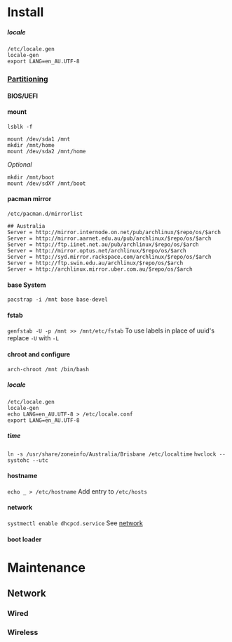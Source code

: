 # Install
##### locale
``` 
/etc/locale.gen
locale-gen
export LANG=en_AU.UTF-8
```

### [Partitioning](./linux/partioning.md)
#### BIOS/UEFI
#### mount
```
lsblk -f

mount /dev/sda1 /mnt
mkdir /mnt/home
mount /dev/sda2 /mnt/home
```
_Optional_
```
mkdir /mnt/boot
mount /dev/sdXY /mnt/boot
```

#### pacman mirror
` /etc/pacman.d/mirrorlist `
```
## Australia
Server = http://mirror.internode.on.net/pub/archlinux/$repo/os/$arch
Server = http://mirror.aarnet.edu.au/pub/archlinux/$repo/os/$arch
Server = http://ftp.iinet.net.au/pub/archlinux/$repo/os/$arch
Server = http://mirror.optus.net/archlinux/$repo/os/$arch
Server = http://syd.mirror.rackspace.com/archlinux/$repo/os/$arch
Server = http://ftp.swin.edu.au/archlinux/$repo/os/$arch
Server = http://archlinux.mirror.uber.com.au/$repo/os/$arch
```

#### base System
`pacstrap -i /mnt base base-devel`

#### fstab
`genfstab -U -p /mnt >> /mnt/etc/fstab`
To use labels in place of uuid's replace `-U` with `-L`

#### chroot and configure
`arch-chroot /mnt /bin/bash`
##### locale
``` 
/etc/locale.gen
locale-gen
echo LANG=en_AU.UTF-8 > /etc/locale.conf
export LANG=en_AU.UTF-8
```
##### time
`ln -s /usr/share/zoneinfo/Australia/Brisbane /etc/localtime`
`hwclock --systohc --utc`

#### hostname
`echo _ > /etc/hostname`
Add entry to `/etc/hosts`

#### network
`systmectl enable dhcpcd.service`
See [network](https://github.com/nhibberd/nhibberd.github.io/blob/master/archlinux.md#network-1)

#### boot loader


# Maintenance

## Network
### Wired

### Wireless
